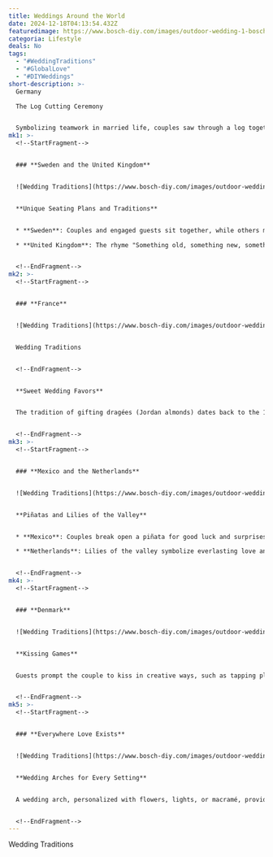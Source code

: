 ```yaml
---
title: Weddings Around the World
date: 2024-12-18T04:13:54.432Z
featuredimage: https://www.bosch-diy.com/images/outdoor-wedding-1-bosch-diy--7edb699a5dee46ec8f04607c8196561e.jpg?imgWidth=1140&imgHeight=570&scale=1
categoria: Lifestyle
deals: No
tags:
  - "#WeddingTraditions"
  - "#GlobalLove"
  - "#DIYWeddings"
short-description: >-
  Germany

  The Log Cutting Ceremony


  Symbolizing teamwork in married life, couples saw through a log together after the ceremony. This traditional game is a fun and meaningful start to a happy future.
mk1: >-
  <!--StartFragment-->


  ### **Sweden and the United Kingdom**


  ![Wedding Traditions](https://www.bosch-diy.com/images/outdoor-wedding-3-bosch-diy--338237536f39479cb5b24318c569e9ec.jpg?imgWidth=1152&imgHeight=648&scale=1 "Wedding Traditions")


  **Unique Seating Plans and Traditions**


  * **Sweden**: Couples and engaged guests sit together, while others mix to foster new friendships.

  * **United Kingdom**: The rhyme "Something old, something new, something borrowed, something blue" guides brides to gather meaningful items for good fortune.


  <!--EndFragment-->
mk2: >-
  <!--StartFragment-->


  ### **France**


  ![Wedding Traditions](https://www.bosch-diy.com/images/outdoor-wedding-4-bosch-diy--0b503497bb8f484e958d210fc1b0fb85.jpg?imgWidth=1152&imgHeight=648&scale=1 "Wedding Traditions")


  Wedding Traditions


  <!--EndFragment-->


  **Sweet Wedding Favors**


  The tradition of gifting dragées (Jordan almonds) dates back to the 17th century and represents five wishes for the couple: happiness, prosperity, health, fertility, and long life.


  <!--EndFragment-->
mk3: >-
  <!--StartFragment-->


  ### **Mexico and the Netherlands**


  ![Wedding Traditions](https://www.bosch-diy.com/images/outdoor-wedding-5-bosch-diy--ee4e5c71fadd45f0be89235ffe1dfa65.jpg?imgWidth=1152&imgHeight=648&scale=1 "Wedding Traditions")


  **Piñatas and Lilies of the Valley**


  * **Mexico**: Couples break open a piñata for good luck and surprises.

  * **Netherlands**: Lilies of the valley symbolize everlasting love and are planted after the wedding.


  <!--EndFragment-->
mk4: >-
  <!--StartFragment-->


  ### **Denmark**


  ![Wedding Traditions](https://www.bosch-diy.com/images/outdoor-wedding-6-bosch-diy--664ed7a4668b4be3b321c2ffe5d0f7f8.jpg?imgWidth=1152&imgHeight=648&scale=1 "Wedding Traditions")


  **Kissing Games**


  Guests prompt the couple to kiss in creative ways, such as tapping plates or stomping feet, creating joyful and memorable moments.


  <!--EndFragment-->
mk5: >-
  <!--StartFragment-->


  ### **Everywhere Love Exists**


  ![Wedding Traditions](https://www.bosch-diy.com/images/outdoor-wedding-7-bosch-diy--ccface838d064988a8f041c7645f6223.jpg?imgWidth=1152&imgHeight=648&scale=1 "Wedding Traditions")


  **Wedding Arches for Every Setting**


  A wedding arch, personalized with flowers, lights, or macramé, provides a perfect backdrop for ceremonies, whether indoors or outdoors, classic or bohemian.


  <!--EndFragment-->
---
```

<!--StartFragment-->

Wedding Traditions

<!--EndFragment-->